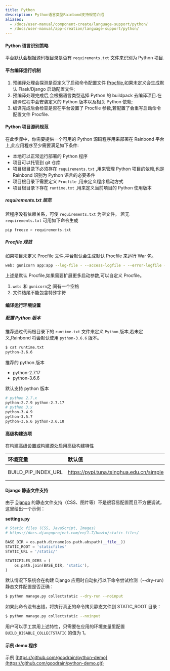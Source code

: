 ```yaml
---
title: Python
description: Python语言类型Rainbond支持规范介绍
aliases:
  - /docs/user-manual/component-create/language-support/python/
  - /docs/user-manual/app-creation/language-support/python/
---
```


#### Python 语言识别策略

平台默认会根据源码根目录是否有 `requirements.txt` 文件来识别为 Python 项目.

#### 平台编译运行机制

1. 预编译处理会探测是否定义了启动命令配置文件 [Procfile](./procfile),如果未定义会生成默认 Flask/Django 启动配置文件;
2. 预编译处理完成后,会根据语言类型选择 Python 的 buildpack 去编译项目.在编译过程中会安装定义的 Python 版本以及相关 Python 依赖;
3. 编译完成后会检查是否在平台设置了 Procfile 参数,若配置了会重写启动命令配置文件 Procfile.

#### Python 项目源码规范

在此步骤中，你需要提供一个可用的 Python 源码程序用来部署在 Rainbond 平台上,此应用程序至少需要满足如下条件:

- 本地可以正常运行部署的 Python 程序
- 项目可以托管到 git 仓库
- 项目根目录下必须存在 `requirements.txt` ,用来管理 Python 项目的依赖,也是 Rainbond 识别为 Python 语言的必要条件
- 项目根目录下需要定义 `Procfile` ,用来定义程序启动方式
- 项目根目录下存在 `runtime.txt` ,用来定义当前项目的 Python 使用版本

##### requirements.txt 规范

若程序没有依赖关系，可使 `requirements.txt` 为空文件。
若无 `requirements.txt` 可用如下命令生成

```bash
pip freeze > requirements.txt
```

##### Procfile 规范

如果项目未定义 Procfile 文件,平台默认会生成默认 Procfile 来运行 War 包。

```bash
web: gunicorn app:app --log-file - --access-logfile - --error-logfile -
```

上述是默认 Procfile,如果需要扩展更多启动参数,可以自定义 Procfile。

1. `web:` 和 `gunicorn`之 间有一个空格
2. 文件结尾不能包含特殊字符

#### 编译运行环境设置

##### 配置 Python 版本

推荐通过代码根目录下的 `runtime.txt` 文件来定义 `Python` 版本,若未定义,Rainbond 将会默认使用 `python-3.6.6` 版本。

```bash
$ cat runtime.txt
python-3.6.6
```

推荐的 python 版本

- python-2.7.17
- python-3.6.6

默认支持 python 版本

```bash
# python 2.7.x
python-2.7.9 python-2.7.17
# python 3.x
python-3.4.9
python-3.5.7
python-3.6.6 python-3.6.10
```

#### 高级构建选项

在构建高级设置或构建源处启用高级构建特性

| 环境变量            | 默认值                                   | 说明    |
| :------------------ | :--------------------------------------- | :------ |
| BUILD_PIP_INDEX_URL | https://pypi.tuna.tsinghua.edu.cn/simple | Pypi 源 |

#### Django 静态文件支持

由于 [Django](https://www.djangoproject.com/) 的静态文件支持（CSS、图片等）不是很容易配置而且不方便调试，这里给出一个示例：

**settings.py**

```python
# Static files (CSS, JavaScript, Images)
# https://docs.djangoproject.com/en/1.7/howto/static-files/

BASE_DIR = os.path.dirname(os.path.abspath(__file__))
STATIC_ROOT = 'staticfiles'
STATIC_URL = '/static/'

STATICFILES_DIRS = (
    os.path.join(BASE_DIR, 'static'),
)
```

默认情况下系统会在构建 Django 应用时自动执行以下命令尝试检测（--dry-run）静态文件配置是否正确：

```bash
$ python manage.py collectstatic --dry-run --noinput
```

如果此命令没有出错，将执行真正的命令拷贝静态文件到 STATIC_ROOT 目录：

```bash
$ python manage.py collectstatic --noinput
```

用户可以手工禁用上述特性，只需要在应用的环境变量里配置 `BUILD_DISABLE_COLLECTSTATIC` 的值为 1。

#### 示例 demo 程序

示例 [https://github.com/goodrain/python-demo](https://github.com/goodrain/python-demo.git)
